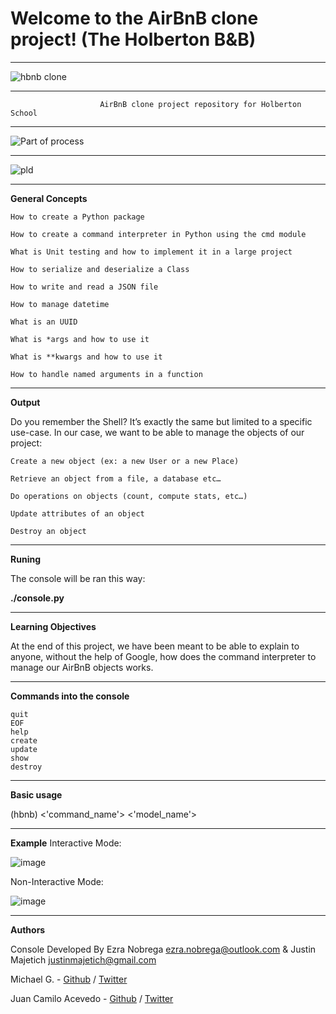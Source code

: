 # Welcome to the AirBnB clone project! (The Holberton B&B)
___
![hbnb clone](https://user-images.githubusercontent.com/60371540/86303135-83f9cf80-bbd0-11ea-88d1-e19c4441c4b8.png)
___
                        AirBnB clone project repository for Holberton School
___
![Part of process](https://user-images.githubusercontent.com/60371540/86302417-3e3c0780-bbce-11ea-907c-9a5a2be9ef7f.png)
___
![pld](https://user-images.githubusercontent.com/60371540/86388061-b56aad80-bc59-11ea-94e8-f070e0922462.png)
___
 **General Concepts**

    How to create a Python package

    How to create a command interpreter in Python using the cmd module

    What is Unit testing and how to implement it in a large project

    How to serialize and deserialize a Class

    How to write and read a JSON file

    How to manage datetime

    What is an UUID

    What is *args and how to use it

    What is **kwargs and how to use it

    How to handle named arguments in a function
___
 **Output**

Do you remember the Shell? It’s exactly the same but limited to a specific use-case. In our case, we want to be able to manage the objects of our project:

    Create a new object (ex: a new User or a new Place)

    Retrieve an object from a file, a database etc…

    Do operations on objects (count, compute stats, etc…)

    Update attributes of an object

    Destroy an object
___
**Runing**

The console will be ran this way:

**./console.py**
___
**Learning Objectives**

At the end of this project, we have been meant to be able to explain to anyone, without the help of Google, how does the command interpreter to manage our AirBnB objects works.
___
**Commands into the console**

    quit
    EOF
    help
    create
    update
    show
    destroy
___
**Basic usage**

(hbnb) <'command_name'> <'model_name'>
___
**Example**
Interactive Mode:

![image](https://user-images.githubusercontent.com/60362631/85659218-e8210e80-b679-11ea-84ec-f115219efa22.png)

Non-Interactive Mode:

![image](https://user-images.githubusercontent.com/60362631/85659352-1272cc00-b67a-11ea-8f92-bf2c0f8bd7e8.png)
___
**Authors**

Console Developed By Ezra Nobrega <ezra.nobrega@outlook.com> & Justin Majetich <justinmajetich@gmail.com>

Michael G. - [Github](https://github.com/R6Doc) / [Twitter](https://twitter.com/Docwastaken_)  

Juan Camilo Acevedo - [Github](https://github.com/acamilojuan) / [Twitter](https://twitter.com/camilojace)

